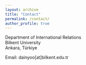 ```yaml
---
layout: archive
title: "Contact"
permalink: /contact/
author_profile: true
---
```


Department of International Relations\
Bilkent University\
Ankara, Türkiye

Email: dainyoo[at]bilkent.edu.tr
